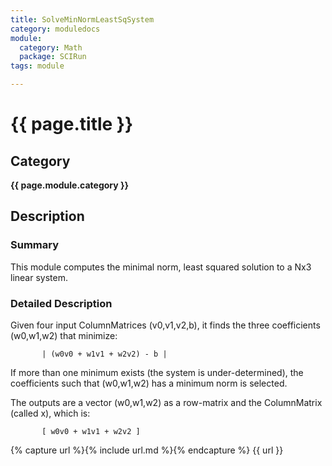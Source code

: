 ```yaml
---
title: SolveMinNormLeastSqSystem
category: moduledocs
module:
  category: Math
  package: SCIRun
tags: module

---
```


# {{ page.title }}

## Category

**{{ page.module.category }}**

## Description

### Summary

This module computes the minimal norm, least squared solution to a Nx3 linear system.

### Detailed Description

Given four input ColumnMatrices (v0,v1,v2,b), it finds the three coefficients (w0,w1,w2) that minimize:

```
       | (w0v0 + w1v1 + w2v2) - b |
```

If more than one minimum exists (the system is under-determined), the coefficients such that (w0,w1,w2) has a minimum norm is selected.

The outputs are a vector (w0,w1,w2) as a row-matrix and the ColumnMatrix (called x), which is:

```
       [ w0v0 + w1v1 + w2v2 ]
```

{% capture url %}{% include url.md %}{% endcapture %}
{{ url }}
